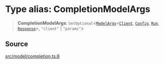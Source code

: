 # Type alias: CompletionModelArgs

> **CompletionModelArgs**: `SetOptional`\<[`ModelArgs`](../interfaces/ModelArgs.md)\<[`Client`](../namespaces/Model/namespaces/Completion/type-aliases/Client.md), [`Config`](../namespaces/Model/namespaces/Completion/interfaces/Config.md), [`Run`](../namespaces/Model/namespaces/Completion/interfaces/Run.md), [`Response`](../namespaces/Model/namespaces/Completion/interfaces/Response.md)\>, `"client"` \| `"params"`\>

## Source

[src/model/completion.ts:8](https://github.com/dexaai/llm-tools/blob/eeaf162/src/model/completion.ts#L8)
